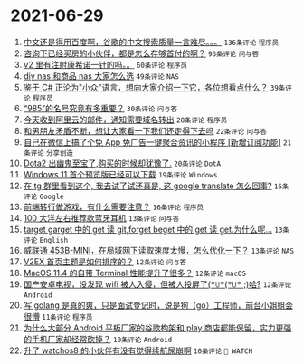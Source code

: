 # 2021-06-29

1. [中文还是得用百度啊，谷歌的中文搜索质量一言难尽。。。](https://www.v2ex.com/t/786401) `136条评论` `程序员`
1. [咨询下已经买房的小伙伴，都是怎么存够首付的啊？](https://www.v2ex.com/t/786398) `93条评论` `问与答`
1. [v2 里有注射康希诺一针的吗。。](https://www.v2ex.com/t/786385) `60条评论` `程序员`
1. [diy nas 和商品 nas 大家怎么选](https://www.v2ex.com/t/786377) `49条评论` `NAS`
1. [鉴于 C# 正沦为"小众"语言，想向大家介绍一下它，各位想看点什么？](https://www.v2ex.com/t/786457) `39条评论` `程序员`
1. [“985”的名号究竟有多重要？](https://www.v2ex.com/t/786368) `30条评论` `问与答`
1. [今天收到阿里云的邮件，通知需要域名转出](https://www.v2ex.com/t/786427) `28条评论` `程序员`
1. [和男朋友矛盾不断，想让大家看一下我们还走得下去吗](https://www.v2ex.com/t/786429) `22条评论` `问与答`
1. [自己在微信上搞了个免 App 免广告一键聚合资讯的小程序 [新增订阅功能]](https://www.v2ex.com/t/786387) `21条评论` `分享创造`
1. [Dota2 出幽鬼至宝了,购买的时候却犹豫了.](https://www.v2ex.com/t/786372) `20条评论` `DotA`
1. [Windows 11 首个预览版已经可以下载](https://www.v2ex.com/t/786369) `19条评论` `Windows`
1. [在 tg 群里看到这个, 我去试了试还真是, 这 google translate 怎么回事?](https://www.v2ex.com/t/786484) `16条评论` `Google`
1. [前端转行做游戏，有什么需要注意？](https://www.v2ex.com/t/786371) `16条评论` `程序员`
1. [100 大洋左右推荐款蓝牙耳机](https://www.v2ex.com/t/786432) `13条评论` `问与答`
1. [target garget 中的 get 读 git,forget beget 中的 get 读 get.为什么呢...](https://www.v2ex.com/t/786405) `13条评论` `English`
1. [威联通 453B-MINI，在局域网下读取速度太慢，怎么优化一下？](https://www.v2ex.com/t/786392) `13条评论` `NAS`
1. [V2EX 首页主题是如何排序的？](https://www.v2ex.com/t/786422) `12条评论` `问与答`
1. [MacOS 11.4 的自带 Terminal 性能提升了很多？](https://www.v2ex.com/t/786386) `12条评论` `macOS`
1. [国产安卓电视，没发现 wifi 被人入侵，但被人投屏了(꒪ꇴ꒪(꒪ꇴ꒪ ;)哈?](https://www.v2ex.com/t/786375) `12条评论` `Android`
1. [写 golang 是真的爽，只是面试登记时，说是狗（go）工程师，前台小姐姐会很懵](https://www.v2ex.com/t/786381) `11条评论` `程序员`
1. [为什么大部分 Android 平板厂家的谷歌构架和 play 商店都能保留，实力更强的手机厂家却经常砍掉？](https://www.v2ex.com/t/786440) `10条评论` `Android`
1. [升了 watchos8 的小伙伴有没有觉得续航尿崩啊](https://www.v2ex.com/t/786424) `10条评论` ` WATCH`
